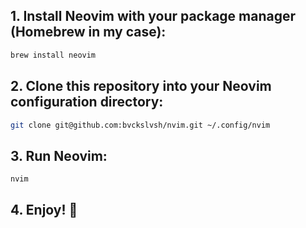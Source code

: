 ## 1. Install Neovim with your package manager (Homebrew in my case):
```bash
brew install neovim
```
## 2. Clone this repository into your Neovim configuration directory:
```bash
git clone git@github.com:bvckslvsh/nvim.git ~/.config/nvim
```
## 3. Run Neovim:
```bash
nvim
```
## 4. Enjoy! 👋
